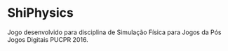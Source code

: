 # ShiPhysics
Jogo desenvolvido para disciplina de Simulação Física para Jogos da Pós Jogos Digitais PUCPR 2016.
